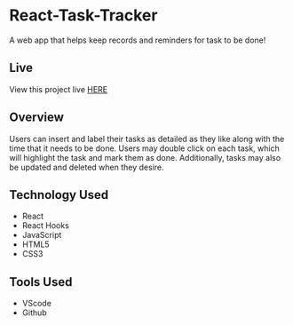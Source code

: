 # React-Task-Tracker

A web app that helps keep records and reminders for task to be done!

## Live
View this project live [HERE](https://react-task-tasker.netlify.app/)

## Overview

Users can insert and label their tasks as detailed as they like along with the time that it needs to be done. Users may double click on each task, which will highlight the task and mark them as done. Additionally, tasks may also be updated and deleted when they desire.

## Technology Used

* React
* React Hooks
* JavaScript
* HTML5
* CSS3

## Tools Used

* VScode
* Github
